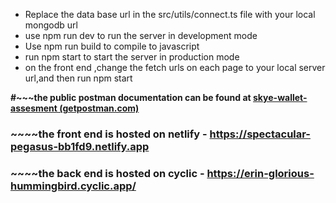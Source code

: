 * Replace the data base url in the src/utils/connect.ts file with your local mongodb url
* use npm run dev to run the server in development mode
* Use npm run build to compile to javascript
* run npm start to start the server in production mode
* on the front end ,change the fetch urls on each page to your local server url,and then run npm start


**#~~~the public postman documentation can be found at [skye-wallet-assesment (getpostman.com)](https://documenter.getpostman.com/view/20589483/2s93JushsM)**


### ~~~~the front end is hosted on netlify - https://spectacular-pegasus-bb1fd9.netlify.app


### ~~~~the back end is hosted on cyclic - https://erin-glorious-hummingbird.cyclic.app/
